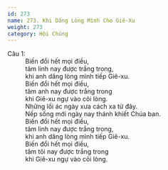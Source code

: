 ```yaml
---
id: 273
name: 273. Khi Dâng Lòng Mình Cho Giê-Xu
weight: 273
category: Hội Chúng
---
```

<dl><dt>Câu 1:</dt><dd data-verse="1">Biến đổi hết mọi điều, <br/>tâm linh nay được trắng trong, <br/>khi anh dâng lòng mình tiếp Giê-xu. <br/>Biến đổi hết mọi điều, <br/>tâm anh nay được trắng trong <br/>khi Giê-xu ngự vào cõi lòng. <br/>Những lối ác ngày xưa cách xa từ đây. <br/>Nếp sống mới ngày nay thánh khiết Chúa ban. <br/>Biến đổi hết mọi điều, <br/>tâm linh nay được trắng trong, <br/>khi anh dâng lòng mình tiếp Giê-xu. <br/>Biến đổi hết mọi điều, <br/>tâm tôi nay được trắng trong <br/>khi Giê-xu ngự vào cõi lòng. </dd></dl>
